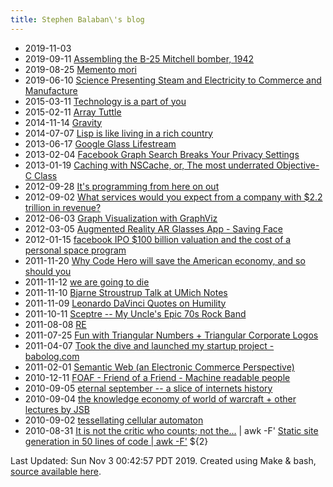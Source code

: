 ```yaml
---
title: Stephen Balaban\'s blog
---
```


* 2019-11-03
* 2019-09-11 [Assembling the B-25 Mitchell bomber, 1942](http://stephenbalaban.com/assembling-the-b-25-mitchell-bomber-1942/)
* 2019-08-25 [Memento mori](http://stephenbalaban.com/memento-mori/)
* 2019-06-10 [Science Presenting Steam and Electricity to Commerce and Manufacture](http://stephenbalaban.com/science-presenting-steam-and-electricity-to-commerce-and-manufacture/)
* 2015-03-11 [Technology is a part of you](http://stephenbalaban.com/technology-is-a-part-of-you/)
* 2015-02-11 [Array Tuttle](http://stephenbalaban.com/array-tuttle-software-engineer/)
* 2014-11-14 [Gravity](http://stephenbalaban.com/gravity-orbital-mechanics-game-written-elm/)
* 2014-07-07 [Lisp is like living in a rich country](http://stephenbalaban.com/lisp-living-rich-country-poor/)
* 2013-06-17 [Google Glass Lifestream](http://stephenbalaban.com/google-glass-lifestream/)
* 2013-02-04 [Facebook Graph Search Breaks Your Privacy Settings](http://stephenbalaban.com/facebook-graph-search-breaks-your-privacy-settings/)
* 2013-01-19 [Caching with NSCache, or, The most underrated Objective-C Class](http://stephenbalaban.com/caching-with-nscache-the-most-underrated-objective-c-class/)
* 2012-09-28 [It's programming from here on out](http://stephenbalaban.com/programming-from-here-on-out/)
* 2012-09-02 [What services would you expect from a company with $2.2 trillion in revenue?](http://stephenbalaban.com/what-services-would-you-expect-from-a-company-with-2-2-trillion-in-revenue/)
* 2012-06-03 [Graph Visualization with GraphViz](http://stephenbalaban.com/graph-visualization-with-graphviz/)
* 2012-03-05 [Augmented Reality AR Glasses App - Saving Face](http://stephenbalaban.com/augmented-reality-ar-glasses-app-saving-face/)
* 2012-01-15 [facebook IPO $100 billion valuation and the cost of a personal space program](http://stephenbalaban.com/facebook-ipo-100-billion-valuation-cost-personal-space-program/)
* 2011-11-20 [Why Code Hero will save the American economy, and so should you](http://stephenbalaban.com/code-hero-will-save-the-american-economy/)
* 2011-11-12 [we are going to die](http://stephenbalaban.com/we-are-going-to-die/)
* 2011-11-10 [Bjarne Stroustrup Talk at UMich Notes](http://stephenbalaban.com/bjarne-stroustrup-umich-talk-note/)
* 2011-11-09 [Leonardo DaVinci Quotes on Humility](http://stephenbalaban.com/leonardo-davinci-quotes-humility/)
* 2011-10-11 [Sceptre -- My Uncle's Epic 70s Rock Band](http://stephenbalaban.com/sceptre-my-uncles-epic-70s-rock-band/)
* 2011-08-08 [RE](http://stephenbalaban.com/re-triangular-numbers-triangular-matchstick-numbers-oeis/)
* 2011-07-25 [Fun with Triangular Numbers + Triangular Corporate Logos](http://stephenbalaban.com/triangular-numbers-arrays-edges-triangle-corporate-logo/)
* 2011-04-07 [Took the dive and launched my startup project - babolog.com](http://stephenbalaban.com/dive-launched-startup-project-babolog-com/)
* 2011-02-01 [Semantic Web (an Electronic Commerce Perspective)](http://stephenbalaban.com/semantic-web-overview-an-electronic-commerce-perspective/)
* 2010-12-11 [FOAF - Friend of a Friend - Machine readable people](http://stephenbalaban.com/foaf-friend-friend-machine-readable-people/)
* 2010-09-05 [eternal september -- a slice of internets history](http://stephenbalaban.com/eternal-september-a-slice-of-internets-history/)
* 2010-09-04 [the knowledge economy of world of warcraft + other lectures by JSB](http://stephenbalaban.com/the-knowledge-economy-of-world-of-warcraft-other-lectures-by-jsb/)
* 2010-09-02 [tessellating cellular automaton](http://stephenbalaban.com/tessellating-cellular-automaton/)
* 2010-08-31 [It is not the critic who counts; not the...](http://stephenbalaban.com/it-is-not-the-critic-who-counts-not-the/)
| awk -F' [Static site generation in 50 lines of code
| awk -F'](http://stephenbalaban.com/static-site-generation-in-50-lines-of-make/)
${2}

Last Updated: Sun Nov  3 00:42:57 PDT 2019. Created using Make & bash, <a href="https://github.com/stephenbalaban/stephenbalaban.com">source available here</a>.
